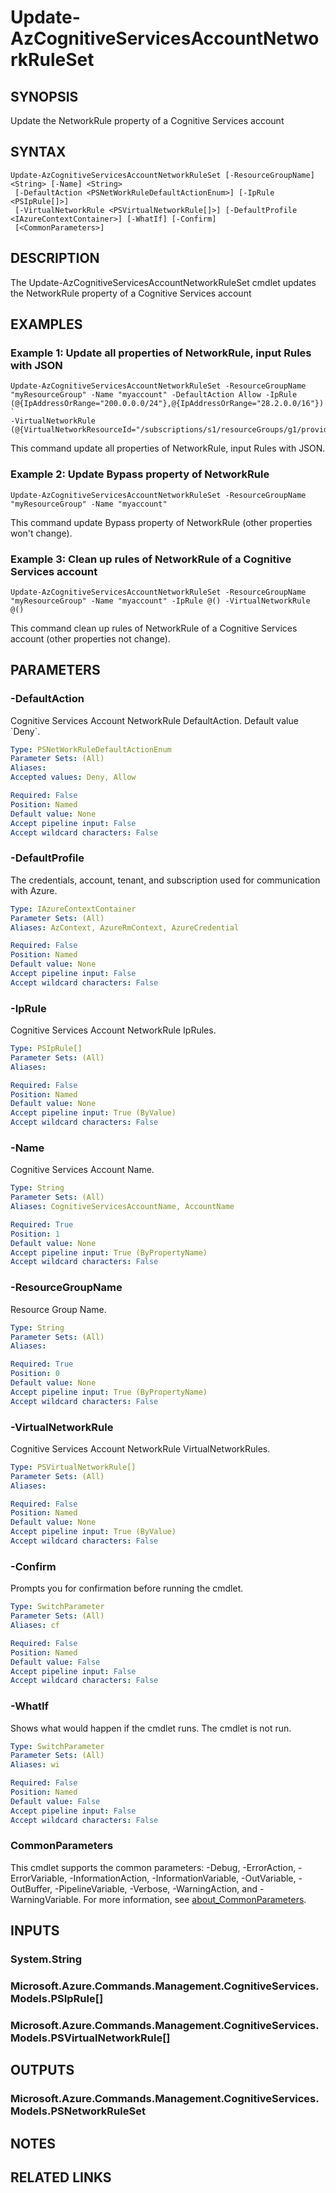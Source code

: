 ﻿---
external help file: Microsoft.Azure.PowerShell.Cmdlets.CognitiveServices.dll-Help.xml
Module Name: Az.CognitiveServices
online version: https://learn.microsoft.com/powershell/module/az.cognitiveservices/update-azcognitiveservicesaccountnetworkruleset
schema: 2.0.0
---

# Update-AzCognitiveServicesAccountNetworkRuleSet

## SYNOPSIS
Update the NetworkRule property of a Cognitive Services account

## SYNTAX

```
Update-AzCognitiveServicesAccountNetworkRuleSet [-ResourceGroupName] <String> [-Name] <String>
 [-DefaultAction <PSNetWorkRuleDefaultActionEnum>] [-IpRule <PSIpRule[]>]
 [-VirtualNetworkRule <PSVirtualNetworkRule[]>] [-DefaultProfile <IAzureContextContainer>] [-WhatIf] [-Confirm]
 [<CommonParameters>]
```

## DESCRIPTION
The Update-AzCognitiveServicesAccountNetworkRuleSet cmdlet updates the NetworkRule property of a Cognitive Services account

## EXAMPLES

### Example 1: Update all properties of NetworkRule, input Rules with JSON
```
Update-AzCognitiveServicesAccountNetworkRuleSet -ResourceGroupName "myResourceGroup" -Name "myaccount" -DefaultAction Allow -IpRule (@{IpAddressOrRange="200.0.0.0/24"},@{IpAddressOrRange="28.2.0.0/16"}) `
-VirtualNetworkRule (@{VirtualNetworkResourceId="/subscriptions/s1/resourceGroups/g1/providers/Microsoft.Network/virtualNetworks/vnet1/subnets/subnet1"},@{VirtualNetworkResourceId="/subscriptions/s1/resourceGroups/g1/providers/Microsoft.Network/virtualNetworks/vnet2/subnets/subnet2"})
```

This command update all properties of NetworkRule, input Rules with JSON.

### Example 2: Update Bypass property of NetworkRule
```
Update-AzCognitiveServicesAccountNetworkRuleSet -ResourceGroupName "myResourceGroup" -Name "myaccount"
```

This command update Bypass property of NetworkRule (other properties won't change).

### Example 3: Clean up rules of NetworkRule of a Cognitive Services account
```
Update-AzCognitiveServicesAccountNetworkRuleSet -ResourceGroupName "myResourceGroup" -Name "myaccount" -IpRule @() -VirtualNetworkRule @()
```

This command clean up rules of NetworkRule of a Cognitive Services account (other properties not change).

## PARAMETERS

### -DefaultAction
Cognitive Services Account NetworkRule DefaultAction.
Default value \`Deny\`.

```yaml
Type: PSNetWorkRuleDefaultActionEnum
Parameter Sets: (All)
Aliases:
Accepted values: Deny, Allow

Required: False
Position: Named
Default value: None
Accept pipeline input: False
Accept wildcard characters: False
```

### -DefaultProfile
The credentials, account, tenant, and subscription used for communication with Azure.

```yaml
Type: IAzureContextContainer
Parameter Sets: (All)
Aliases: AzContext, AzureRmContext, AzureCredential

Required: False
Position: Named
Default value: None
Accept pipeline input: False
Accept wildcard characters: False
```

### -IpRule
Cognitive Services Account NetworkRule IpRules.

```yaml
Type: PSIpRule[]
Parameter Sets: (All)
Aliases:

Required: False
Position: Named
Default value: None
Accept pipeline input: True (ByValue)
Accept wildcard characters: False
```

### -Name
Cognitive Services Account Name.

```yaml
Type: String
Parameter Sets: (All)
Aliases: CognitiveServicesAccountName, AccountName

Required: True
Position: 1
Default value: None
Accept pipeline input: True (ByPropertyName)
Accept wildcard characters: False
```

### -ResourceGroupName
Resource Group Name.

```yaml
Type: String
Parameter Sets: (All)
Aliases:

Required: True
Position: 0
Default value: None
Accept pipeline input: True (ByPropertyName)
Accept wildcard characters: False
```

### -VirtualNetworkRule
Cognitive Services Account NetworkRule VirtualNetworkRules.

```yaml
Type: PSVirtualNetworkRule[]
Parameter Sets: (All)
Aliases:

Required: False
Position: Named
Default value: None
Accept pipeline input: True (ByValue)
Accept wildcard characters: False
```

### -Confirm
Prompts you for confirmation before running the cmdlet.

```yaml
Type: SwitchParameter
Parameter Sets: (All)
Aliases: cf

Required: False
Position: Named
Default value: False
Accept pipeline input: False
Accept wildcard characters: False
```

### -WhatIf
Shows what would happen if the cmdlet runs.
The cmdlet is not run.

```yaml
Type: SwitchParameter
Parameter Sets: (All)
Aliases: wi

Required: False
Position: Named
Default value: False
Accept pipeline input: False
Accept wildcard characters: False
```

### CommonParameters
This cmdlet supports the common parameters: -Debug, -ErrorAction, -ErrorVariable, -InformationAction, -InformationVariable, -OutVariable, -OutBuffer, -PipelineVariable, -Verbose, -WarningAction, and -WarningVariable. For more information, see [about_CommonParameters](http://go.microsoft.com/fwlink/?LinkID=113216).

## INPUTS

### System.String
### Microsoft.Azure.Commands.Management.CognitiveServices.Models.PSIpRule[]
### Microsoft.Azure.Commands.Management.CognitiveServices.Models.PSVirtualNetworkRule[]
## OUTPUTS

### Microsoft.Azure.Commands.Management.CognitiveServices.Models.PSNetworkRuleSet
## NOTES

## RELATED LINKS
